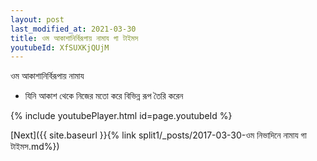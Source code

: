 ```yaml
---
layout: post
last_modified_at: 2021-03-30
title: ওম আকাশানির্বিরূপায় নামায গা টাইমস
youtubeId: XfSUXKjQUjM
---
```

 
 
 ওম আকাশানির্বিরূপায় নামায  
 
 -  যিনি আকাশ থেকে নিজের মতো করে বিভিন্ন রূপ তৈরি করেন 
 
  
 
  
 
 
 
 
 
 


{% include youtubePlayer.html id=page.youtubeId %}
 
[Next]({{ site.baseurl }}{% link  split1/_posts/2017-03-30-ওম নিভাদিনে নামায গা টাইমস.md%})
 
